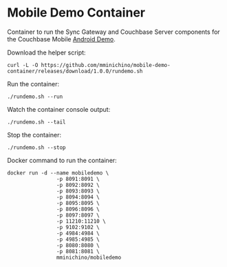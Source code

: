 # Mobile Demo Container

Container to run the Sync Gateway and Couchbase Server components for the Couchbase Mobile [Android Demo](https://github.com/mminichino/sgw-android-example).

Download the helper script:

````
curl -L -O https://github.com/mminichino/mobile-demo-container/releases/download/1.0.0/rundemo.sh
````

Run the container:

````
./rundemo.sh --run
````

Watch the container console output:

````
./rundemo.sh --tail
````

Stop the container:
````
./rundemo.sh --stop
````

Docker command to run the container:
````
docker run -d --name mobiledemo \
                -p 8091:8091 \
                -p 8092:8092 \
                -p 8093:8093 \
                -p 8094:8094 \
                -p 8095:8095 \
                -p 8096:8096 \
                -p 8097:8097 \
                -p 11210:11210 \
                -p 9102:9102 \
                -p 4984:4984 \
                -p 4985:4985 \
                -p 8080:8080 \
                -p 8081:8081 \
                mminichino/mobiledemo
````
